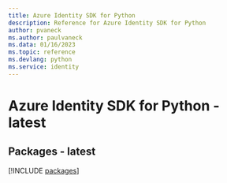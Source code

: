 ```yaml
---
title: Azure Identity SDK for Python
description: Reference for Azure Identity SDK for Python
author: pvaneck
ms.author: paulvaneck
ms.data: 01/16/2023
ms.topic: reference
ms.devlang: python
ms.service: identity
---
```

# Azure Identity SDK for Python - latest
## Packages - latest
[!INCLUDE [packages](identity-index.md)]